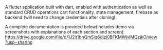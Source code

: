 A flutter application built with dart, enabled with authentication as well as standard CRUD operations cart functionality, state management, firebase as backend (will need to change credentials after cloning).

A complete documentation is provided below(includes demo via screenshots with explanations of each section and screen):
https://drive.google.com/file/d/1J2it1bnQmSlq6djzj0BFKMWjvlMQzjkO/view?usp=sharing
